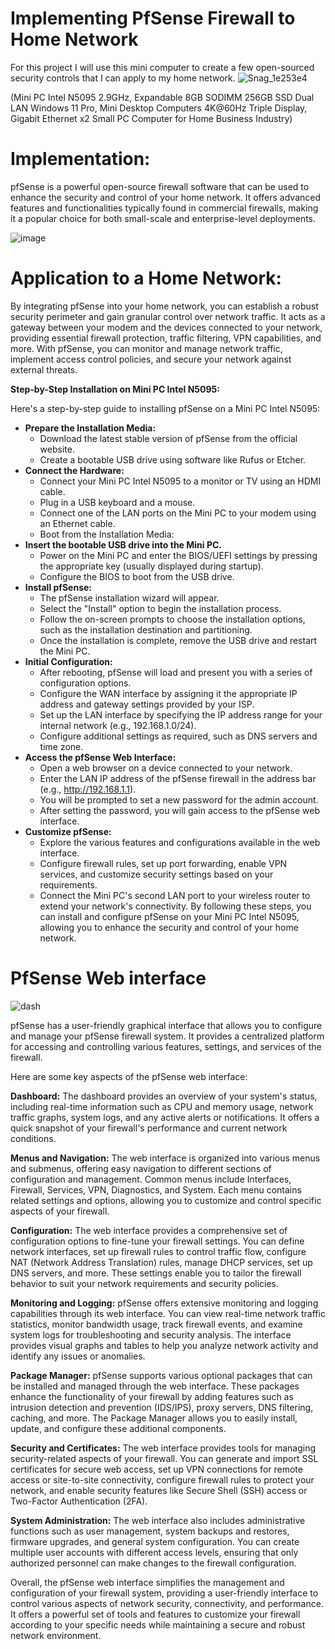 # Implementing PfSense Firewall to Home Network 
For this project I will use this mini computer to create a few open-sourced security controls that I can apply to my home network.
![Snag_1e253e4](https://github.com/HPastoral/AlienVault-HomeSIEM/assets/135756003/172f8429-057f-4206-8022-242759ec0045)

(Mini PC Intel N5095 2.9GHz, Expandable 8GB SODIMM 256GB SSD Dual LAN Windows 11 Pro, Mini Desktop Computers 4K@60Hz Triple Display, Gigabit Ethernet x2 Small PC Computer for Home Business Industry)

# Implementation:
pfSense is a powerful open-source firewall software that can be used to enhance the security and control of your home network. It offers advanced features and functionalities typically found in commercial firewalls, making it a popular choice for both small-scale and enterprise-level deployments.

![image](https://github.com/HPastoral/PfSense-Firewall/assets/135756003/bb47d70b-804a-4784-89fb-203b3c09ffc7)

# Application to a Home Network:

By integrating pfSense into your home network, you can establish a robust security perimeter and gain granular control over network traffic. It acts as a gateway between your modem and the devices connected to your network, providing essential firewall protection, traffic filtering, VPN capabilities, and more. With pfSense, you can monitor and manage network traffic, implement access control policies, and secure your network against external threats.

**Step-by-Step Installation on Mini PC Intel N5095:**

Here's a step-by-step guide to installing pfSense on a Mini PC Intel N5095:

-  **Prepare the Installation Media:**
    -  Download the latest stable version of pfSense from the official website.
    -  Create a bootable USB drive using software like Rufus or Etcher.
-  **Connect the Hardware:**
    - Connect your Mini PC Intel N5095 to a monitor or TV using an HDMI cable.
    - Plug in a USB keyboard and a mouse.
    - Connect one of the LAN ports on the Mini PC to your modem using an Ethernet cable.
    - Boot from the Installation Media:
-  **Insert the bootable USB drive into the Mini PC.**
    -  Power on the Mini PC and enter the BIOS/UEFI settings by pressing the appropriate key (usually displayed during startup).
    -  Configure the BIOS to boot from the USB drive.
-  **Install pfSense:**
    -  The pfSense installation wizard will appear.
    -  Select the "Install" option to begin the installation process.
    -  Follow the on-screen prompts to choose the installation options, such as the installation destination and partitioning.
    -  Once the installation is complete, remove the USB drive and restart the Mini PC.
-  **Initial Configuration:**
    -  After rebooting, pfSense will load and present you with a series of configuration options.
    -  Configure the WAN interface by assigning it the appropriate IP address and gateway settings provided by your ISP.
    -  Set up the LAN interface by specifying the IP address range for your internal network (e.g., 192.168.1.0/24).
    -  Configure additional settings as required, such as DNS servers and time zone.
-  **Access the pfSense Web Interface:**
    -  Open a web browser on a device connected to your network.
    -  Enter the LAN IP address of the pfSense firewall in the address bar (e.g., http://192.168.1.1).
    -  You will be prompted to set a new password for the admin account.
    -  After setting the password, you will gain access to the pfSense web interface.
-  **Customize pfSense:**
    -  Explore the various features and configurations available in the web interface.
    -  Configure firewall rules, set up port forwarding, enable VPN services, and customize security settings based on your requirements.
    -  Connect the Mini PC's second LAN port to your wireless router to extend your network's connectivity.
By following these steps, you can install and configure pfSense on your Mini PC Intel N5095, allowing you to enhance the security and control of your home network.

# PfSense Web interface

![dash](https://github.com/HPastoral/PfSense-Firewall/assets/135756003/d9c88d96-464e-417a-a3e6-c1361a44fd26)

pfSense has a user-friendly graphical interface that allows you to configure and manage your pfSense firewall system. It provides a centralized platform for accessing and controlling various features, settings, and services of the firewall.

Here are some key aspects of the pfSense web interface:

**Dashboard:** The dashboard provides an overview of your system's status, including real-time information such as CPU and memory usage, network traffic graphs, system logs, and any active alerts or notifications. It offers a quick snapshot of your firewall's performance and current network conditions.

**Menus and Navigation:** The web interface is organized into various menus and submenus, offering easy navigation to different sections of configuration and management. Common menus include Interfaces, Firewall, Services, VPN, Diagnostics, and System. Each menu contains related settings and options, allowing you to customize and control specific aspects of your firewall.

**Configuration:** The web interface provides a comprehensive set of configuration options to fine-tune your firewall settings. You can define network interfaces, set up firewall rules to control traffic flow, configure NAT (Network Address Translation) rules, manage DHCP services, set up DNS servers, and more. These settings enable you to tailor the firewall behavior to suit your network requirements and security policies.

**Monitoring and Logging:** pfSense offers extensive monitoring and logging capabilities through its web interface. You can view real-time network traffic statistics, monitor bandwidth usage, track firewall events, and examine system logs for troubleshooting and security analysis. The interface provides visual graphs and tables to help you analyze network activity and identify any issues or anomalies.

**Package Manager:** pfSense supports various optional packages that can be installed and managed through the web interface. These packages enhance the functionality of your firewall by adding features such as intrusion detection and prevention (IDS/IPS), proxy servers, DNS filtering, caching, and more. The Package Manager allows you to easily install, update, and configure these additional components.

**Security and Certificates:** The web interface provides tools for managing security-related aspects of your firewall. You can generate and import SSL certificates for secure web access, set up VPN connections for remote access or site-to-site connectivity, configure firewall rules to protect your network, and enable security features like Secure Shell (SSH) access or Two-Factor Authentication (2FA).

**System Administration:** The web interface also includes administrative functions such as user management, system backups and restores, firmware upgrades, and general system configuration. You can create multiple user accounts with different access levels, ensuring that only authorized personnel can make changes to the firewall configuration.

Overall, the pfSense web interface simplifies the management and configuration of your firewall system, providing a user-friendly interface to control various aspects of network security, connectivity, and performance. It offers a powerful set of tools and features to customize your firewall according to your specific needs while maintaining a secure and robust network environment.
